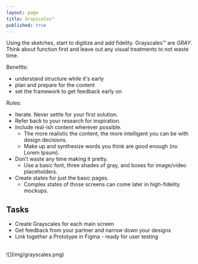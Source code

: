 ```yaml
---
layout: page
title: Grayscales™
published: true
---
```


Using the sketches, start to digitize and add fidelity. Grayscales™ are *GRAY*. Think about function first and leave out any visual treatments to not waste time.

Benefits:
  * understand structure while it's early
  * plan and prepare for the content
  * set the framework to get feedback early on

Rules:
  * Iterate. Never settle for your first solution.
  * Refer back to your research for inspiration.
  * Include real-ish content wherever possible.
    * The more realistic the content, the more intelligent you can be with design decisions.
    * Make up and synthesize words you think are good enough (no Lorem Ipsum).
  * Don’t waste any time making it pretty.
    * Use a basic font, three shades of gray, and boxes for image/video placeholders.
  * Create states for just the basic pages.
    * Complex states of those screens can come later in high-fidelity mockups.


## Tasks
* Create Grayscales for each main screen
* Get feedback from your partner and narrow down your designs
* Link together a Prototype in Figma - ready for user testing

<br/>
![](img/grayscales.png)
